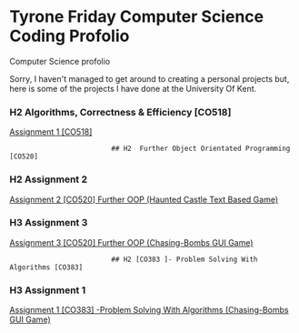 # Tyrone Friday Computer Science Coding Profolio
Computer Science  profolio

Sorry, I haven't managed to get around to creating a personal projects but, here is some of the projects I have done at the University  Of Kent.

 ### H2  Algorithms, Correctness & Efficiency [CO518]
[Assignment 1 [CO518]](https://github.com/TyroneKF/A1-Algorithms-Correctness-Efficiency-CO518-)

                             ## H2  Further Object Orientated Programming [CO520] 
### H2 Assignment 2
[Assignment 2 [CO520] Further OOP (Haunted Castle  Text Based Game)](https://github.com/TyroneKF/A2-Further-OOP-CO320-)

### H3 Assignment 3 
[Assignment 3 [CO520] Further OOP (Chasing-Bombs GUI Game)](https://github.com/TyroneKF/A3---Further-Object-Orientated-Programming-CO520-)

                             ## H2 [CO383 ]- Problem Solving With Algorithms [CO383]
### H3 Assignment 1 
[Assignment 1 [CO383] -Problem Solving With Algorithms   (Chasing-Bombs GUI Game)](https://github.com/TyroneKF/A3---Further-Object-Orientated-Programming-CO520-)               

